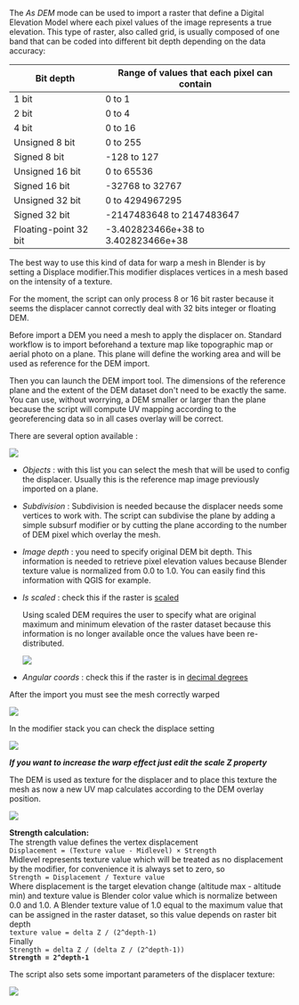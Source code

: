 The *As DEM* mode can be used to import a raster that define a Digital Elevation Model where each pixel values of the image represents a true elevation. This type of raster, also called grid, is usually composed of one band that can be coded into different bit depth depending on the data accuracy:

Bit depth             |   Range of values that each pixel can contain
----------------------|-----------------------------------
1 bit                 |   0 to 1
2 bit                 |   0 to 4
4 bit                 |   0 to 16
Unsigned 8 bit        |   0 to 255
Signed 8 bit          |   -128 to 127
Unsigned 16 bit       |   0 to 65536
Signed 16 bit         |   -32768 to 32767
Unsigned 32 bit       |   0 to 4294967295
Signed 32 bit         |   -2147483648 to 2147483647
Floating-point 32 bit |   -3.402823466e+38 to 3.402823466e+38

The best way to use this kind of data for warp a mesh in Blender is by setting a Displace modifier.This modifier displaces vertices in a mesh based on the intensity of a texture.

For the moment, the script can only process 8 or 16 bit raster because it seems the displacer cannot correctly deal with 32 bits integer or floating DEM.

Before import a DEM you need a mesh to apply the displacer on. Standard workflow is to import beforehand a texture map like topographic map or aerial photo on a plane. This plane will define the working area and will be used as reference for the DEM import.

Then you can launch the DEM import tool. The dimensions of the reference plane and the extent of the DEM dataset don't need to be exactly the same. You can use, without worrying, a DEM smaller or larger than the plane because the script will compute UV mapping according to the georeferencing data so in all cases overlay will be correct.

There are several option available :

![](https://raw.githubusercontent.com/wiki/domlysz/blenderGIS/images/georaster_Mode_As_DEM.jpeg)

* *Objects* : with this list you can select the mesh that will be used to config the displacer. Usually this is the reference map image previously imported on a plane.

* *Subdivision* : Subdivision is needed because the displacer needs some vertices to work with. The script can subdivise the plane by adding a simple subsurf modifier or by cutting the plane according to the number of DEM pixel which overlay the mesh.

* *Image depth* : you need to specify original DEM bit depth. This information is needed to retrieve pixel elevation values because Blender texture value is normalized from 0.0 to 1.0. You can easily find this  information with QGIS for example.

* *Is scaled* : check this if the raster is [scaled](https://github.com/domlysz/BlenderGIS/wiki/Scale-DEM-dataset)

    Using scaled DEM requires the user to specify what are original maximum and minimum elevation of the raster dataset because this information is no longer available once the values have been re-distributed.

    ![](https://raw.githubusercontent.com/wiki/domlysz/blenderGIS/images/georaster_Mode_As_DEM_Is_Scaled.jpeg)

* *Angular coords* : check this if the raster is in [decimal degrees](https://github.com/domlysz/BlenderGIS/wiki/Working-in-decimal-degrees)

After the import you must see the mesh correctly warped

![](https://raw.githubusercontent.com/wiki/domlysz/blenderGIS/images/georaster_DEM_result.jpeg)

In the modifier stack you can check the displace setting

![](https://raw.githubusercontent.com/wiki/domlysz/blenderGIS/images/georaster_Displacer_Settings.jpeg)

**_If you want to increase the warp effect just edit the scale Z property_**

The DEM is used as texture for the displacer and to place this texture the mesh as now a new UV map calculates according to the DEM overlay position.

![](https://raw.githubusercontent.com/wiki/domlysz/blenderGIS/images/georaster_Mesh_UVmap.jpeg)

**Strength calculation:**   
The strength value defines the vertex displacement  
`Displacement = (Texture value - Midlevel) × Strength`  
Midlevel represents texture value which will be treated as no displacement by the modifier, for convenience it is always set to zero, so  
`Strength = Displacement / Texture value`  
Where displacement is the target elevation change (altitude max - altitude min) and texture value is Blender color value which is normalize between 0.0 and 1.0. A Blender texture value of 1.0 equal to the maximum value that can be assigned in the raster dataset, so this value depends on raster bit depth  
`texture value = delta Z / (2^depth-1)`  
Finally  
`Strength = delta Z / (delta Z / (2^depth-1))`  
**`Strength = 2^depth-1`**

The script also sets some important parameters of the displacer texture:

![](https://raw.githubusercontent.com/wiki/domlysz/blenderGIS/images/georaster_Displacer_texture_Settings.jpeg)
